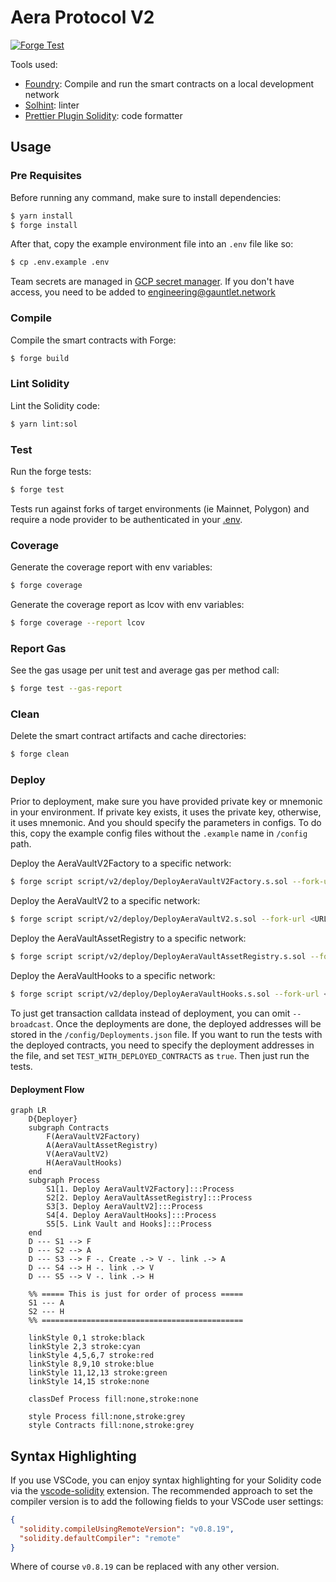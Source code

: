 # Aera Protocol V2

[![Forge Test](https://github.com/GauntletNetworks/aera-contracts-v2/actions/workflows/forge.yml/badge.svg)](https://github.com/GauntletNetworks/aera-contracts-v2/actions/workflows/forge.yml)

Tools used:

- [Foundry](https://github.com/foundry-rs/foundry): Compile and run the smart contracts on a local development network
- [Solhint](https://github.com/protofire/solhint): linter
- [Prettier Plugin Solidity](https://github.com/prettier-solidity/prettier-plugin-solidity): code formatter

## Usage

### Pre Requisites

Before running any command, make sure to install dependencies:

```sh
$ yarn install
$ forge install
```

After that, copy the example environment file into an `.env` file like so:

```sh
$ cp .env.example .env
```

Team secrets are managed in [GCP secret manager](https://console.cloud.google.com/security/secret-manager?project=gauntlet-sim). If you don't have access, you need to be added to engineering@gauntlet.network

### Compile

Compile the smart contracts with Forge:

```sh
$ forge build
```

### Lint Solidity

Lint the Solidity code:

```sh
$ yarn lint:sol
```

### Test

Run the forge tests:

```sh
$ forge test
```

Tests run against forks of target environments (ie Mainnet, Polygon) and require a node provider to be authenticated in your [.env](./.env).

### Coverage

Generate the coverage report with env variables:

```sh
$ forge coverage
```

Generate the coverage report as lcov with env variables:

```sh
$ forge coverage --report lcov
```

### Report Gas

See the gas usage per unit test and average gas per method call:

```sh
$ forge test --gas-report
```

### Clean

Delete the smart contract artifacts and cache directories:

```sh
$ forge clean
```

### Deploy

Prior to deployment, make sure you have provided private key or mnemonic in your environment. If private key exists, it uses the private key, otherwise, it uses mnemonic.
And you should specify the parameters in configs.
To do this, copy the example config files without the `.example` name in `/config` path.

Deploy the AeraVaultV2Factory to a specific network:

```sh
$ forge script script/v2/deploy/DeployAeraVaultV2Factory.s.sol --fork-url <URL> --broadcast
```

Deploy the AeraVaultV2 to a specific network:

```sh
$ forge script script/v2/deploy/DeployAeraVaultV2.s.sol --fork-url <URL> --broadcast
```

Deploy the AeraVaultAssetRegistry to a specific network:

```sh
$ forge script script/v2/deploy/DeployAeraVaultAssetRegistry.s.sol --fork-url <URL> --broadcast

```

Deploy the AeraVaultHooks to a specific network:

```sh
$ forge script script/v2/deploy/DeployAeraVaultHooks.s.sol --fork-url <URL> --broadcast
```

To just get transaction calldata instead of deployment, you can omit `--broadcast`.
Once the deployments are done, the deployed addresses will be stored in the `/config/Deployments.json` file.
If you want to run the tests with the deployed contracts, you need to specify the deployment addresses in the file, and set `TEST_WITH_DEPLOYED_CONTRACTS` as `true`.
Then just run the tests.

#### Deployment Flow

```mermaid
graph LR
    D{Deployer}
    subgraph Contracts
        F(AeraVaultV2Factory)
        A(AeraVaultAssetRegistry)
        V(AeraVaultV2)
        H(AeraVaultHooks)
    end
    subgraph Process
        S1[1. Deploy AeraVaultV2Factory]:::Process
        S2[2. Deploy AeraVaultAssetRegistry]:::Process
        S3[3. Deploy AeraVaultV2]:::Process
        S4[4. Deploy AeraVaultHooks]:::Process
        S5[5. Link Vault and Hooks]:::Process
    end
    D --- S1 --> F
    D --- S2 --> A
    D --- S3 --> F -. Create .-> V -. link .-> A
    D --- S4 --> H -. link .-> V
    D --- S5 --> V -. link .-> H

    %% ===== This is just for order of process =====
    S1 --- A
    S2 --- H
    %% =============================================

    linkStyle 0,1 stroke:black
    linkStyle 2,3 stroke:cyan
    linkStyle 4,5,6,7 stroke:red
    linkStyle 8,9,10 stroke:blue
    linkStyle 11,12,13 stroke:green
    linkStyle 14,15 stroke:none

    classDef Process fill:none,stroke:none

    style Process fill:none,stroke:grey
    style Contracts fill:none,stroke:grey
```

## Syntax Highlighting

If you use VSCode, you can enjoy syntax highlighting for your Solidity code via the
[vscode-solidity](https://github.com/juanfranblanco/vscode-solidity) extension. The recommended approach to set the
compiler version is to add the following fields to your VSCode user settings:

```json
{
  "solidity.compileUsingRemoteVersion": "v0.8.19",
  "solidity.defaultCompiler": "remote"
}
```

Where of course `v0.8.19` can be replaced with any other version.
